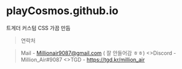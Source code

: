 # playCosmos.github.io
트게더 커스텀 CSS 가끔 만듬


>연락처

>Mail - Millionair9087@gmail.com ( 잘 안들어감 ㅎㅎ)
<>Discord - Million_Air#9087
<>TGD - https://tgd.kr/million_air
